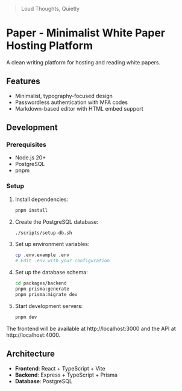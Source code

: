 > Loud Thoughts, Quietly

# Paper - Minimalist White Paper Hosting Platform

A clean writing platform for hosting and reading white papers.

## Features

- Minimalist, typography-focused design
- Passwordless authentication with MFA codes
- Markdown-based editor with HTML embed support

## Development

### Prerequisites

- Node.js 20+
- PostgreSQL
- pnpm

### Setup

1. Install dependencies:
   ```bash
   pnpm install
   ```

2. Create the PostgreSQL database:
   ```bash
   ./scripts/setup-db.sh
   ```

3. Set up environment variables:
   ```bash
   cp .env.example .env
   # Edit .env with your configuration
   ```

4. Set up the database schema:
   ```bash
   cd packages/backend
   pnpm prisma:generate
   pnpm prisma:migrate dev
   ```

5. Start development servers:
   ```bash
   pnpm dev
   ```

The frontend will be available at http://localhost:3000 and the API at http://localhost:4000.

## Architecture

- **Frontend**: React + TypeScript + Vite
- **Backend**: Express + TypeScript + Prisma
- **Database**: PostgreSQL